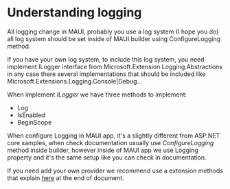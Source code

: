 # Understanding logging

All logging change in MAUI, probably you use a log system (I hope you do) all log system should be set inside of MAUI builder using ConfigureLogging method. 

If you have your own log system, to include this log system, you need implement ILogger interface from Microsoft.Extension.Logging.Abstractions in any case there several implementations that should be included like Microsoft.Extensions.Logging.Console|Debug...

When implement *ILogger* we have three methods to implement:
- Log
- IsEnabled
- BeginScope

When configure Logging in MAUI app, it's a slightly different from ASP.NET core samples, when check documentation usually use *ConfigureLogging* method inside builder, however inside of MAUI app we use Logging property and it's the same setup like you can check in documentation.

If you need add your own provider we recommend use a extension methods that explain [here](https://docs.microsoft.com/en-us/dotnet/core/extensions/custom-logging-provider) at the end of document.